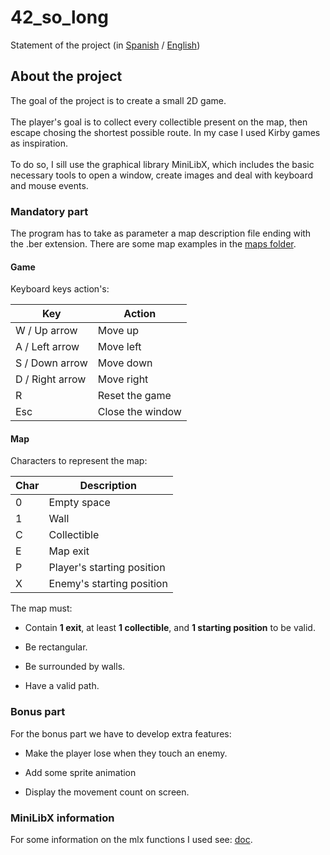 # 42_so_long

Statement of the project (in [Spanish](es.subject.pdf) / [English](en.subject.pdf))

## About the project

The goal of the project is to create a small 2D game. 
<br>
<br>
The player's goal is to collect every collectible present on the map, then escape chosing the shortest possible route.
In my case I used Kirby games as inspiration.
<br>
<br>
To do so, I sill use the graphical library MiniLibX, which includes the basic necessary tools to open a window, create images and deal with keyboard and mouse events.

### Mandatory part

The program has to take as parameter a map description file ending with the .ber extension. There are some map examples in the [maps folder](maps/).

#### Game 

Keyboard keys action's:

| Key | Action |
|  -  |    -   |
| W / Up arrow | Move up |
| A / Left arrow | Move left |
| S / Down arrow | Move down |
| D / Right arrow | Move right |
| R | Reset the game |
| Esc | Close the window |

#### Map

Characters to represent the map:

| Char | Description |
| - | - |
| 0 | Empty space |
| 1 | Wall |
| C | Collectible |
| E | Map exit |
| P | Player's starting position |
| X | Enemy's starting position |


The map must:

- Contain **1 exit**, at least **1 collectible**, and **1 starting position** to be valid.

- Be rectangular.

- Be surrounded by walls.

- Have a valid path.

### Bonus part

For the bonus part we have to develop extra features:

- Make the player lose when they touch an enemy.

- Add some sprite animation

- Display the movement count on screen.

### MiniLibX information

For some information on the mlx functions I used see: [doc](mlx_info.md).
